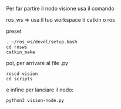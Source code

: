 Per far partire il nodo visione usa il comando

ros_ws => usa il tuo workspace ti catkin o ros


preset
```
. ~/ros_ws/devel/setup.bash
cd rosws
catkin_make
```

poi, per arrivare al file .py
```
roscd vision
cd scripts
```

e infine per lanciare il nodo:
```
python3 vision-node.py 
```
